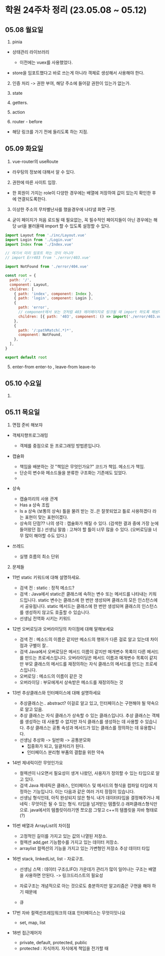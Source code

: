 # 학원 24주차 정리 (23.05.08 ~ 05.12)

## 05.08 월요일

1. pinia

- 상태관리 라이브러리

  - 이전에는 vuex를 사용했었다.

- store을 임포트했다고 바로 쓰는게 아니라 객체로 생성해서 사용해야 한다.

2. 인증 처리 -> 권한 부여, 해당 주소에 들어갈 권한이 있는가 없는가.

3. state

4. getters.

5. action

6. router - before

- 해당 링크를 가기 전에 들리도록 하는 지점.

## 05.09 화요일

1. vue-router의 useRoute

- 라우팅의 정보에 대해서 알 수 있다.

2. 권한에 따른 사이트 입장.

- 한 회원이 가지는 role이 다양한 경우에는 배열에 저장하여 값이 있는지 확인한 후에 연결되도록한다.

3. 이상한 주소의 무차별난사를 했을경우에 나타낼 화면 구현.

4. 굳이 페이지가 처음 로드될 때 필요없는, 꼭 필수적인 페이지들이 아닌 경우에는 해당 url을 불러올때 import 할 수 있도록 설정할 수 있다.

```js
import Layout from './inc/Layout.vue'
import Login from './Login.vue'
import Index from './Index.vue'

// 여기서 미리 임포트 하는 것이 아니라
// import Err403 from './error/403.vue'

import NotFound from './error/404.vue'

const root = {
  path: '/',
  component: Layout,
  children: [
    { path: 'index', component: Index },
    { path: 'login', component: Login },
    {
      path: 'error',
      // component에서 보는 것처럼 403 에러페이지로 링크될 때 import 하도록 해놨다.
      children: [{ path: '403', component: () => import('./error/403.vue') }],
    },
    {
      path: '/:pathMatch(.*)*',
      component: NotFound,
    },
  ],
}

export default root
```

5. enter-from enter-to , leave-from leave-to

## 05.10 수요일

1.

## 05.11 목요일

1. 면접 준비 해보쟈

- 객체지향프로그래밍

  - 객체를 중점으로 둔 프로그래밍 방법론입니다.

- 캡슐화

  - 책임을 배분하는 것
    "책임은 무엇인가요?"
    코드가 책임.
    메소드가 책임.
  - 단순히 변수와 메소드들을 분류한 구조화는 기존에도 있었다.
  -

- 상속

  - 캡슐끼리의 사용 관계
  - Has a 상속
    조립
  - Is a 상속 (보통의 상속)
    틀을 물려 받는 것..은 잘못되었고 틀로 사용하겠다 라는 표현이 맞는 표현이겠다.
  - 상속의 단점??
    나의 생각 : 캡슐화가 깨질 수 있다. (검색한 결과 중에 가장 눈에 들어왔던 점.)
    선생님 말씀 : 고쳐야 할 틀이 너무 많을 수 있다. (오버로딩을 너무 많이 해야할 수도 있다.)

- 쓰레드
  - 실행 흐름의 최소 단위

2. 문제들

- 11번 static 키워드에 대해 설명하세요.

  - 검색 전 : static : 정적 메소드?
  - 검색 :
    Java에서 static은 클래스에 속하는 변수 또는 메서드를 나타내는 키워드입니다. static 변수는 클래스에 한 번만 생성되며 클래스의 모든 인스턴스에서 공유됩니다. static 메서드는 클래스에 한 번만 생성되며 클래스의 인스턴스를 생성하지 않고도 호출할 수 있습니다.
  - 선생님
    전역화 시키는 키워드

- 12번 오버로딩과 오버라이딩의 차이점에 대해 말해보세요

  - 검색 전 : 메소드의 이름은 같지만 메소드의 행위가 다른 걸로 알고 있는데 차이점과 구별이 잘..
  - 검색
    Java에서 오버로딩은 메서드 이름이 같지만 매개변수 목록이 다른 메서드를 만드는 프로세스입니다. 오버라이딩은 메서드 이름과 매개변수 목록이 같지만 부모 클래스의 메서드를 재정의하는 자식 클래스의 메서드를 만드는 프로세스입니다.
  - 오버로딩 : 메소드의 이름이 같은 것
  - 오버라이딩 : 부모에게서 상속받은 메소드를 재정의하는 것

- 13번 추상클래스와 인터페이스에 대해 설명하세요

  - 추상클래스는.. abstract? 이걸로 알고 있고, 인터페이스는 구현해야 될 약속으로 알고 있음.
  - 추상 클래스는 자식 클래스가 상속할 수 있는 클래스입니다. 추상 클래스는 객체를 생성하는 데 사용할 수 없지만 자식 클래스를 생성하는 데 사용할 수 있습니다. 추상 클래스는 공통 속성과 메서드가 있는 클래스를 정의하는 데 유용합니다.
  - 선생님
    추상화 -> 일반화 -> 공통분모화
    - 집중화가 되고, 일괄처리가 된다.
    - 인터페이스
      분리형 부품의 결합을 위한 약속

- 14번 제네릭이란 무엇인가요

  - 컬렉션이 나오면서 필요성이 생겨 나왔던, 사용자가 정의할 수 있는 타입으로 알고 있다.
  - 검색
    Java 제네릭은 클래스, 인터페이스 및 메서드의 형식을 컴파일 타임에 지정하는 기능입니다. 이는 다음과 같은 여러 가지 장점이 있습니다.
  - 선생님
    형식인데, 아직 완성되지 않은 형식. 내가 데이터타입을 결정해주거나
    제네릭 : 무엇이든 될 수 있는 형식.
    타입을 넘겨받는 템플릿.()
    래퍼클래스형식만으로. java에서의 템플릿이라기엔 쪼오끔 그렇고 c++의 템플릿을 자바 형태로(?)

- 15번 배열과 ArrayList의 차이점

  - 고정적인 길이를 가지고 있는 값의 나열된 저장소.
  - 컬렉션
    add,get 기능함수를 가지고 있는 데이터 저장소.
  - arraylist
    컬렉션의 기능을 가지고 있는 가변형인 저장소
    추상 데이터 타입

- 16번 stack, linkedList, list - 자료구조.

  - 선생님
    스택 : 데이터 구조(LIFO)
    가운데가 관리가 많이 일어나는 구조는 배열을 사용하면 안된다. -> 링크드리스트의 필요성

  - 자료구조는 개념적으로 아는 것으로도 충분하지만 알고리즘은 구현을 해야 하기 때문에
  - 큐

- 17번 자바 컬렉션프레임워크의 대표 인터페이스는 무엇이잇나요

  - set, map, list

- 18번 접근제어자
  - private, default, protected, public
  - protected : 자식까지. 자식에게 책임을 전가할 때
